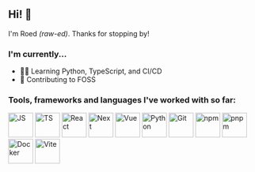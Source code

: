 ## Hi! 👋
I'm Roed *(raw-ed)*. Thanks for stopping by! 

### I'm currently...
- 🧑‍💻 Learning Python, TypeScript, and CI/CD
- 🤝 Contributing to FOSS

### Tools, frameworks and languages I've worked with so far:
<div>
   <img src="https://cdn.jsdelivr.net/gh/devicons/devicon@latest/icons/javascript/javascript-original.svg" alt="JS" width="50" height="50">
   <img src="https://cdn.jsdelivr.net/gh/devicons/devicon@latest/icons/typescript/typescript-original.svg" alt="TS" width="50" height="50">
   <img src="https://cdn.jsdelivr.net/gh/devicons/devicon@latest/icons/react/react-original.svg" alt="React" width="50" height="50">
   <img src="https://cdn.jsdelivr.net/gh/devicons/devicon@latest/icons/nextjs/nextjs-original.svg" alt="Next" width="50" height="50">
   <img src="https://cdn.jsdelivr.net/gh/devicons/devicon@latest/icons/vuejs/vuejs-original.svg" alt="Vue" width="50" height="50">
   <img src="https://cdn.jsdelivr.net/gh/devicons/devicon@latest/icons/python/python-original.svg" alt="Python" width="50" height="50">
   <img src="https://cdn.jsdelivr.net/gh/devicons/devicon@latest/icons/git/git-original.svg" alt="Git" width="50" height="50">
   <img src="https://cdn.jsdelivr.net/gh/devicons/devicon@latest/icons/npm/npm-original.svg" alt="npm" width="50" height="50">
   <img src="https://cdn.jsdelivr.net/gh/devicons/devicon@latest/icons/pnpm/pnpm-original.svg" alt="pnpm" width="50" height="50">
   <img src="https://cdn.jsdelivr.net/gh/devicons/devicon@latest/icons/docker/docker-original.svg" alt="Docker" width="50" height="50">
   <img src="https://cdn.jsdelivr.net/gh/devicons/devicon@latest/icons/vitejs/vitejs-original.svg" alt="Vite" width="50" height="50">
</div>
